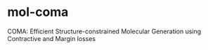 # mol-coma
COMA: Efficient Structure-constrained Molecular Generation using Contractive and Margin losses
